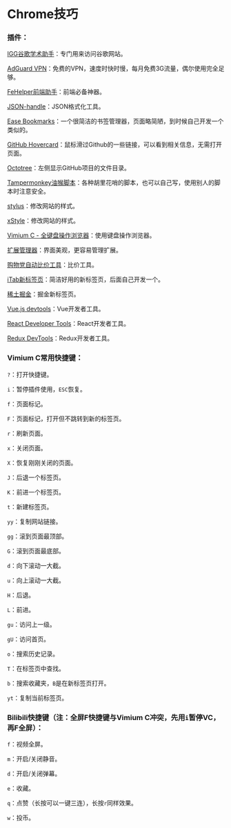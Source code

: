 # Chrome技巧

### 插件：

[IGG谷歌学术助手](https://chrome.google.com/webstore/detail/igg%E8%B0%B7%E6%AD%8C%E5%AD%A6%E6%9C%AF%E5%8A%A9%E6%89%8B/ncldcbhpeplkfijdhnoepdgdnmjkckij)：专门用来访问谷歌网站。

[AdGuard VPN](https://chrome.google.com/webstore/detail/hhdobjgopfphlmjbmnpglhfcgppchgje)：免费的VPN，速度时快时慢，每月免费3G流量，偶尔使用完全足够。

[FeHelper前端助手](https://chrome.google.com/webstore/detail/fehelper%E5%89%8D%E7%AB%AF%E5%8A%A9%E6%89%8B/pkgccpejnmalmdinmhkkfafefagiiiad)：前端必备神器。

[JSON-handle](https://chrome.google.com/webstore/detail/json-handle/iahnhfdhidomcpggpaimmmahffihkfnj)：JSON格式化工具。

[Ease Bookmarks](https://chrome.google.com/webstore/detail/ease-bookmarks/poefceffmekhjoadknillcbdifahongk)：一个很简洁的书签管理器，页面略简陋，到时候自己开发一个类似的。

[GitHub Hovercard](https://chrome.google.com/webstore/detail/github-hovercard/mmoahbbnojgkclgceahhakhnccimnplk)：鼠标滑过Github的一些链接，可以看到相关信息，无需打开页面。

[Octotree](https://chrome.google.com/webstore/detail/octotree-github-code-tree/bkhaagjahfmjljalopjnoealnfndnagc)：左侧显示GitHub项目的文件目录。

[Tampermonkey油猴脚本](https://chrome.google.com/webstore/detail/tampermonkey/dhdgffkkebhmkfjojejmpbldmpobfkfo)：各种胡里花哨的脚本，也可以自己写，使用别人的脚本时注意安全。

[stylus](https://chrome.google.com/webstore/detail/stylus/clngdbkpkpeebahjckkjfobafhncgmne)：修改网站的样式。

[xStyle](https://chrome.google.com/webstore/detail/xstyle/hncgkmhphmncjohllpoleelnibpmccpj)：修改网站的样式。

[Vimium C - 全键盘操作浏览器](https://chrome.google.com/webstore/detail/vimium-c-all-by-keyboard/hfjbmagddngcpeloejdejnfgbamkjaeg)：使用键盘操作浏览器。

[扩展管理器](https://chrome.google.com/webstore/detail/extmanager/bgejgfcdaicmfbfphchgcdgnpnbcondb)：界面美观，更容易管理扩展。

[购物党自动比价工具](https://chrome.google.com/webstore/detail/%E8%B4%AD%E7%89%A9%E5%85%9A%E8%87%AA%E5%8A%A8%E6%AF%94%E4%BB%B7%E5%B7%A5%E5%85%B7/jgphnjokjhjlcnnajmfjlacjnjkhleah)：比价工具。

[iTab新标签页](https://chrome.google.com/webstore/detail/itab%E6%96%B0%E6%A0%87%E7%AD%BE%E9%A1%B5/mhloojimgilafopcmlcikiidgbbnelip)：简洁好用的新标签页，后面自己开发一个。

[稀土掘金](https://chrome.google.com/webstore/detail/%E7%A8%80%E5%9C%9F%E6%8E%98%E9%87%91/lecdifefmmfjnjjinhaennhdlmcaeeeb)：掘金新标签页。

[Vue.js devtools](https://chrome.google.com/webstore/detail/vuejs-devtools/nhdogjmejiglipccpnnnanhbledajbpd)：Vue开发者工具。

[React Developer Tools](https://chrome.google.com/webstore/detail/react-developer-tools/fmkadmapgofadopljbjfkapdkoienihi)：React开发者工具。

[Redux DevTools](https://chrome.google.com/webstore/detail/redux-devtools/lmhkpmbekcpmknklioeibfkpmmfibljd)：Redux开发者工具。



### Vimium C常用快捷键：

`?`：打开快捷键。

`i`：暂停插件使用，`ESC`恢复。

`f`：页面标记。

`F`：页面标记，打开但不跳转到新的标签页。

`r`：刷新页面。

`x`：关闭页面。

`X`：恢复刚刚关闭的页面。

`J`：后退一个标签页。

`K`：前进一个标签页。

`t`：新建标签页。

`yy`：复制网站链接。

`gg`：滚到页面最顶部。

`G`：滚到页面最底部。

`d`：向下滚动一大截。

`u`：向上滚动一大截。

`H`：后退。

`L`：前进。

`gu`：访问上一级。

`gU`：访问首页。

`o`：搜索历史记录。

`T`：在标签页中查找。

`b`：搜索收藏夹，`B`是在新标签页打开。

`yt`：复制当前标签页。



### Bilibili快捷键（注：全屏F快捷键与Vimium C冲突，先用`i`暂停VC，再F全屏）：

`f`：视频全屏。

`m`：开启/关闭静音。

`d`：开启/关闭弹幕。

`e`：收藏。

`q`：点赞（长按可以一键三连），长按`r`同样效果。

`w`：投币。





